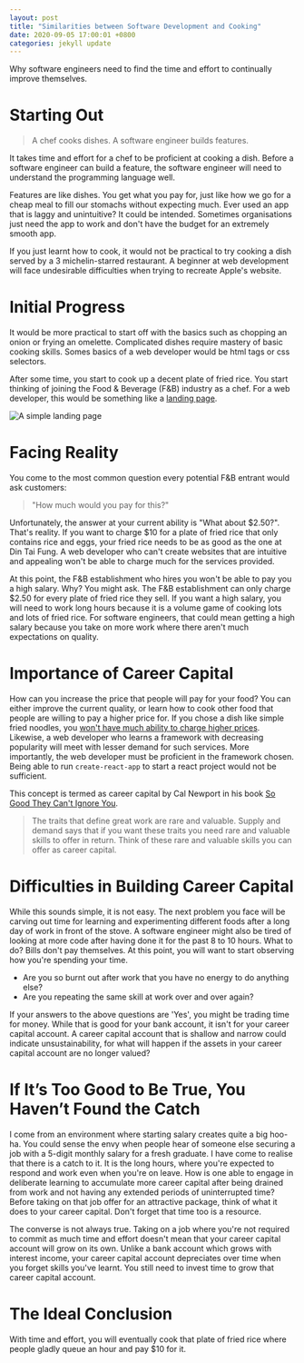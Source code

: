 ```yaml
---
layout: post
title: "Similarities between Software Development and Cooking"
date: 2020-09-05 17:00:01 +0800
categories: jekyll update
---
```


Why software engineers need to find the time and effort to continually improve themselves.

# Starting Out

> A chef cooks dishes. A software engineer builds features.

It takes time and effort for a chef to be proficient at cooking a dish. Before a software engineer can build a feature, the
software engineer will need to understand the programming language well.

Features are like dishes. You get what you pay for, just like how we go for a cheap meal to fill our stomachs without expecting much.
Ever used an app that is laggy and unintuitive? It could be intended. Sometimes organisations just need the app to work and
don't have the budget for an extremely smooth app.

If you just learnt how to cook, it would not be practical to try cooking a dish served by a 3 michelin-starred restaurant.
A beginner at web development will face undesirable difficulties when trying to recreate Apple's website.

# Initial Progress

It would be more practical to start off with the basics such as chopping an onion or frying an omelette. Complicated dishes require
mastery of basic cooking skills. Somes basics of a web developer would be html tags or css selectors.

After some time, you start to cook up a decent plate of fried rice. You start thinking of joining
the Food & Beverage (F&B) industry as a chef. For a web developer, this would be something like a [landing page](https://tingzhouu.github.io/TinDog/).

![A simple landing page](./tindog_landing.png)

# Facing Reality

You come to the most common question every potential F&B entrant would ask customers:

> "How much would you pay for this?"

Unfortunately, the answer at your current ability is "What about $2.50?". That's reality. If you want to charge $10 for a plate of fried rice that
only contains rice and eggs, your fried rice needs to be as good as the one at Din Tai Fung. A web developer who can't create websites
that are intuitive and appealing won't be able to charge much for the services provided.

At this point, the F&B establishment who hires you won't be able to pay you a high salary. Why? You might ask. The F&B establishment can only
charge $2.50 for every plate of fried rice they sell. If you want a high salary, you will need to work long hours because
it is a volume game of cooking lots and lots of fried rice. For software engineers, that could mean getting a high salary because
you take on more work where there aren't much expectations on quality.

# Importance of Career Capital

How can you increase the price that people will pay for your food? You can either improve the current quality, or learn how to cook other food that
people are willing to pay a higher price for. If you chose a dish like simple fried noodles, you
[won't have much ability to charge higher prices](http://ieatishootipost.sg/hai-kee-char-kway-teow-the-famous-one-from-queenstown-has-moved-here/).
Likewise, a web developer who learns a framework with decreasing popularity will meet with lesser demand for such services.
More importantly, the web developer must be proficient in the framework chosen. Being able to run `create-react-app` to start a react project
would not be sufficient.

This concept is termed as career capital by Cal Newport in his book [So Good They Can't Ignore You](https://www.calnewport.com/books/so-good/).

> The traits that define great work are rare and valuable. Supply and demand says that if you want these traits you need rare and valuable
> skills to offer in return. Think of these rare and valuable skills you can offer as career capital.

# Difficulties in Building Career Capital

While this sounds simple, it is not easy. The next problem you face will be carving out time for learning and experimenting different foods after a long day of work in front of the stove.
A software engineer might also be tired of looking at more code after having done it for the past 8 to 10 hours. What to do? Bills don't pay themselves.
At this point, you will want to start observing how you're spending your time.

- Are you so burnt out after work that you have no energy to do anything else?
- Are you repeating the same skill at work over and over again?

If your answers to the above questions are 'Yes', you might be trading time for money. While that is good for your bank account,
it isn't for your career capital account. A career capital account that is shallow and narrow could indicate unsustainability, for
what will happen if the assets in your career capital account are no longer valued?

# If It’s Too Good to Be True, You Haven’t Found the Catch

I come from an environment where starting salary creates quite a big hoo-ha. You could sense the envy when people hear of someone else
securing a job with a 5-digit monthly salary for a fresh graduate. I have come to realise that there is a catch to it. It is the long hours,
where you're expected to respond and work even when you're on leave. How is one able to engage in deliberate learning to accumulate
more career capital after being drained from work and not having any extended periods of uninterrupted time?
Before taking on that job offer for an attractive package, think of what it does to your career capital. Don't forget that time too is a resource.

The converse is not always true. Taking on a job where you're not required to commit as much time and effort doesn't mean that your career
capital account will grow on its own. Unlike a bank account which grows with interest income, your career capital account depreciates
over time when you forget skills you've learnt. You still need to invest time to grow that career capital account.

# The Ideal Conclusion

With time and effort, you will eventually cook that plate of fried rice where people gladly queue an hour and pay $10 for it.
